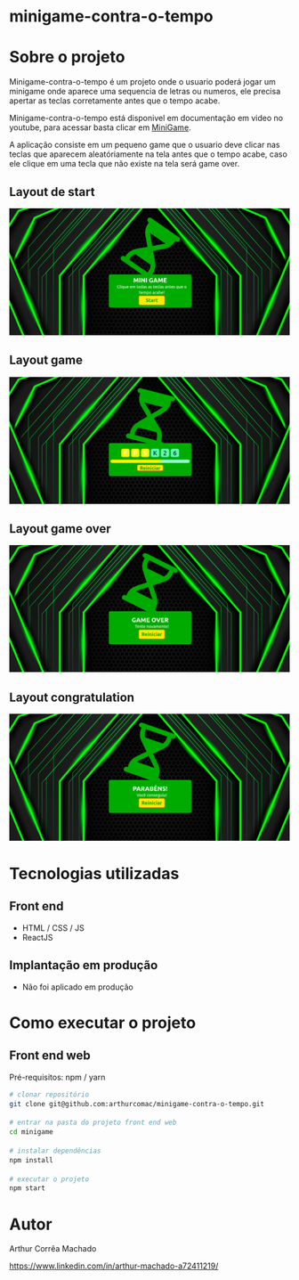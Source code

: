 # minigame-contra-o-tempo

# Sobre o projeto
Minigame-contra-o-tempo é um projeto onde o usuario poderá jogar um minigame onde aparece uma sequencia de letras ou numeros, ele precisa apertar as teclas corretamente antes que o tempo acabe.

Minigame-contra-o-tempo está disponivel em documentação em video no youtube, para acessar basta clicar em [MiniGame](https://youtu.be/90J40bWFkjQ").

A aplicação consiste em um pequeno game que o usuario deve clicar nas teclas que aparecem aleatóriamente na tela antes que o tempo acabe, caso ele clique em uma tecla que não existe na tela será game over.

## Layout de start
![Inicio](https://github.com/arthurcomac/minigame-contra-o-tempo/blob/main/minigame/public/print01.png?raw=true)

## Layout game
![game](https://github.com/arthurcomac/minigame-contra-o-tempo/blob/main/minigame/public/print02.png?raw=true)

## Layout game over
![game over](https://github.com/arthurcomac/minigame-contra-o-tempo/blob/main/minigame/public/print03.png?raw=true)

## Layout congratulation
![congratulation](https://github.com/arthurcomac/minigame-contra-o-tempo/blob/main/minigame/public/print04.png?raw=true)

# Tecnologias utilizadas
## Front end
- HTML / CSS / JS
- ReactJS
## Implantação em produção
- Não foi aplicado em produção

# Como executar o projeto

## Front end web
Pré-requisitos: npm / yarn

```bash
# clonar repositório
git clone git@github.com:arthurcomac/minigame-contra-o-tempo.git

# entrar na pasta do projeto front end web
cd minigame

# instalar dependências
npm install

# executar o projeto
npm start
```

# Autor

Arthur Corrêa Machado

https://www.linkedin.com/in/arthur-machado-a72411219/
